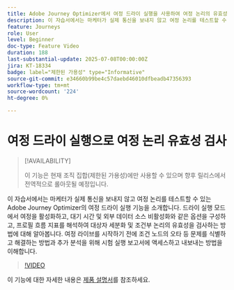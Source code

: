 ```yaml
---
title: Adobe Journey Optimizer에서 여정 드라이 실행을 사용하여 여정 논리의 유효성 검사
description: 이 자습서에서는 마케터가 실제 통신을 보내지 않고 여정 논리를 테스트할 수 있는 Adobe Journey Optimizer의 여정 드라이 실행 기능을 소개합니다. 드라이 실행 모드에서 여정을 활성화하고, 대기 시간 및 외부 데이터 소스 비활성화와 같은 옵션을 구성하고, 프로필 흐름 지표를 해석하여 대상자 세분화 및 조건부 논리의 유효성을 검사하는 방법에 대해 알아봅니다. 여정 라이브를 시작하기 전에 조건 노드의 오타 등 문제를 식별하고 해결하는 방법과 추가 분석을 위해 시험 실행 보고서에 액세스하고 내보내는 방법을 이해합니다.
feature: Journeys
role: User
level: Beginner
doc-type: Feature Video
duration: 188
last-substantial-update: 2025-07-08T00:00:00Z
jira: KT-18334
badge: label="제한된 가용성" type="Informative"
source-git-commit: e34660b99be4c57daebd46010dfbeadb47356393
workflow-type: tm+mt
source-wordcount: '224'
ht-degree: 0%

---
```



# 여정 드라이 실행으로 여정 논리 유효성 검사

>[!AVAILABILITY]
>
>이 기능은 현재 조직 집합(제한된 가용성)에만 사용할 수 있으며 향후 릴리스에서 전역적으로 롤아웃될 예정입니다.

이 자습서에서는 마케터가 실제 통신을 보내지 않고 여정 논리를 테스트할 수 있는 Adobe Journey Optimizer의 여정 드라이 실행 기능을 소개합니다. 드라이 실행 모드에서 여정을 활성화하고, 대기 시간 및 외부 데이터 소스 비활성화와 같은 옵션을 구성하고, 프로필 흐름 지표를 해석하여 대상자 세분화 및 조건부 논리의 유효성을 검사하는 방법에 대해 알아봅니다. 여정 라이브를 시작하기 전에 조건 노드의 오타 등 문제를 식별하고 해결하는 방법과 추가 분석을 위해 시험 실행 보고서에 액세스하고 내보내는 방법을 이해합니다.

>[!VIDEO](https://video.tv.adobe.com/v/3464689/?learn=on&enablevpops&captions=kor)

이 기능에 대한 자세한 내용은 [제품 설명서](https://experienceleague.adobe.com/ko/docs/journey-optimizer/using/orchestrate-journeys/create-journey/journey-dry-run)를 참조하세요.
